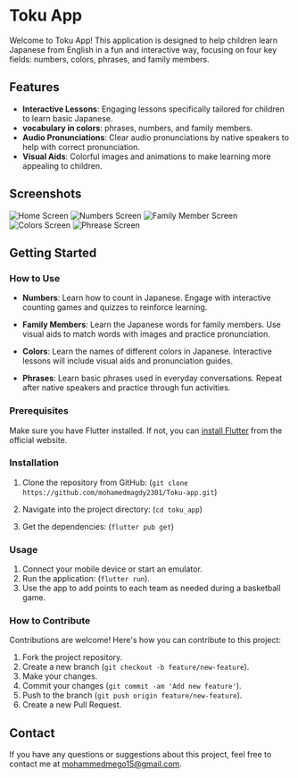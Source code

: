 # Toku App
Welcome to Toku App! This application is designed to help children learn Japanese from English in a fun and interactive way, focusing on four key fields: numbers, colors, phrases, and family members.

## Features

- **Interactive Lessons**: Engaging lessons specifically tailored for children to learn basic Japanese.  
- **vocabulary in colors**: phrases, numbers, and family members.
- **Audio Pronunciations**: Clear audio pronunciations by native speakers to help with correct pronunciation.
- **Visual Aids**: Colorful images and animations to make learning more appealing to children.

## Screenshots

![Home Screen](assets/images/githup/home.png)
![Numbers Screen](assets/images/githup/numbers.png)
![Family Member Screen](assets/images/githup/family.png)
![Colors Screen](assets/images/githup/colors.png)
![Phrease Screen](assets/images/githup/phrease.png)

## Getting Started

### How to Use

- **Numbers**: Learn how to count in Japanese. Engage with interactive counting games and quizzes to reinforce learning.

- **Family Members**: Learn the Japanese words for family members. Use visual aids to match words with images and practice pronunciation.

- **Colors**: Learn the names of different colors in Japanese. Interactive lessons will include visual aids and pronunciation guides.

- **Phrases**: Learn basic phrases used in everyday conversations. Repeat after native speakers and practice through fun activities.


### Prerequisites

Make sure you have Flutter installed. If not, you can [install Flutter](https://flutter.dev/docs/get-started/install) from the official website.

### Installation

1. Clone the repository from GitHub:
(`git clone https://github.com/mohamedmagdy2301/Toku-app.git`)

2. Navigate into the project directory:
(`cd toku_app`)

3. Get the dependencies:
 (`flutter pub get`)


### Usage

1. Connect your mobile device or start an emulator.
2. Run the application: (`flutter run`).
3. Use the app to add points to each team as needed during a basketball game.


### How to Contribute

Contributions are welcome! Here's how you can contribute to this project:

1. Fork the project repository.
2. Create a new branch (`git checkout -b feature/new-feature`).
3. Make your changes.
4. Commit your changes (`git commit -am 'Add new feature'`).
5. Push to the branch (`git push origin feature/new-feature`).
6. Create a new Pull Request.


## Contact

If you have any questions or suggestions about this project, feel free to contact me at mohammedmego15@gmail.com.

